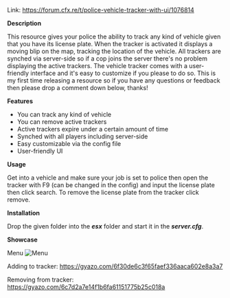 Link: https://forum.cfx.re/t/police-vehicle-tracker-with-ui/1076814

**Description**

This resource gives your police the ability to track any kind of vehicle given that you have its license plate. When the tracker is activated it displays a moving blip on the map, tracking the location of the vehicle. All trackers are synched via server-side so if a cop joins the server there's no problem displaying the active trackers. The vehicle tracker comes with a user-friendly interface and it's easy to customize if you please to do so. This is my first time releasing a resource so if you have any questions or feedback then please drop a comment down below, thanks!

**Features**

* You can track any kind of vehicle
* You can remove active trackers
* Active trackers expire under a certain amount of time
* Synched with all players including server-side
* Easy customizable via the config file
* User-friendly UI

**Usage**

Get into a vehicle and make sure your job is set to police then open the tracker with F9 (can be changed in the config) and input the license plate then click search. To remove the license plate from the tracker click remove. 

**Installation**

Drop the given folder into the ***esx*** folder and start it in the ***server.cfg***.

**Showcase**

Menu
![Menu](https://i.imgur.com/oeWblSL.png)

Adding to tracker:
https://gyazo.com/6f30de6c3f65faef336aaca602e8a3a7

Removing from tracker: 
https://gyazo.com/6c7d2a7e14f1b6fa61151775b25c018a

